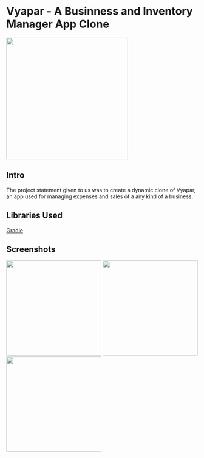 # Vyapar - A Businness and Inventory Manager App Clone

<img src="https://vyaparapp.in/blog/wp-content/uploads/2019/09/cccdcdcdcdcdcdcdcd-1.png" width="320">

## Intro

The project statement given to us was to create a dynamic clone of Vyapar, an app used for managing expenses and sales of a any kind of a business.

## Libraries Used
[Gradle](https://github.com/chaithanyagollapalli/vyapar/blob/main/Vyapar-Clone/app/build.gradle)


## Screenshots 

<img src="https://user-images.githubusercontent.com/44438444/111024224-77867180-8403-11eb-846b-4e62a6e78736.png" width="250"/> <img src="https://user-images.githubusercontent.com/44438444/111024236-8f5df580-8403-11eb-88fe-c910114f038c.png" width="250"/> <img src="https://user-images.githubusercontent.com/44438444/111024245-9c7ae480-8403-11eb-98e2-e2b7633a55d1.png" width="250"/>

